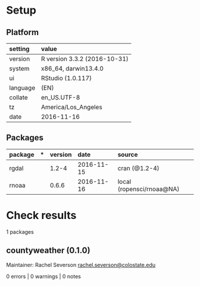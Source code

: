 # Setup

## Platform

|setting  |value                        |
|:--------|:----------------------------|
|version  |R version 3.3.2 (2016-10-31) |
|system   |x86_64, darwin13.4.0         |
|ui       |RStudio (1.0.117)            |
|language |(EN)                         |
|collate  |en_US.UTF-8                  |
|tz       |America/Los_Angeles          |
|date     |2016-11-16                   |

## Packages

|package |*  |version |date       |source                    |
|:-------|:--|:-------|:----------|:-------------------------|
|rgdal   |   |1.2-4   |2016-11-15 |cran (@1.2-4)             |
|rnoaa   |   |0.6.6   |2016-11-16 |local (ropensci/rnoaa@NA) |

# Check results
1 packages

## countyweather (0.1.0)
Maintainer: Rachel Severson <rachel.severson@colostate.edu>

0 errors | 0 warnings | 0 notes

